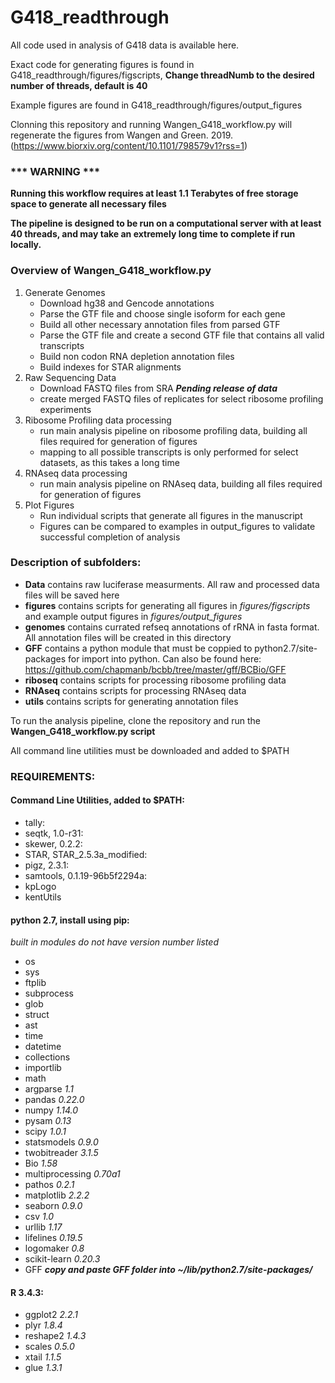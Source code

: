 # G418_readthrough
All code used in analysis of G418 data is available here.

Exact code for generating figures is found in G418_readthrough/figures/figscripts, **Change threadNumb to the desired number of threads, default is 40**

Example figures are found in G418_readthrough/figures/output_figures

Clonning this repository and running Wangen_G418_workflow.py will regenerate the figures from Wangen and Green. 2019. (https://www.biorxiv.org/content/10.1101/798579v1?rss=1)


### *** WARNING ***
**Running this workflow requires at least 1.1 Terabytes of free storage space to generate all necessary files**

**The pipeline is designed to be run on a computational server with at least 40 threads, and may take an extremely long time to complete if run locally.**

### Overview of Wangen_G418_workflow.py
1. Generate Genomes
   - Download hg38 and Gencode annotations
   - Parse the GTF file and choose single isoform for each gene
   - Build all other necessary annotation files from parsed GTF
   - Parse the GTF file and create a second GTF file that contains all valid transcripts
   - Build non codon RNA depletion annotation files
   - Build indexes for STAR alignments
2. Raw Sequencing Data
   - Download FASTQ files from SRA ***Pending release of data***
   - create merged FASTQ files of replicates for select ribosome profiling experiments
3. Ribosome Profiling data processing
   - run main analysis pipeline on ribosome profiling data, building all files required for generation of figures
   - mapping to all possible transcripts is only performed for select datasets, as this takes a long time
4. RNAseq data processing
   - run main analysis pipeline on RNAseq data, building all files required for generation of figures
5. Plot Figures
   - Run individual scripts that generate all figures in the manuscript
   - Figures can be compared to examples in output_figures to validate successful completion of analysis



### Description of subfolders: 
- **Data** contains raw luciferase measurments. All raw and processed data files will be saved here
- **figures** contains scripts for generating all figures in *figures/figscripts* and example output figures in *figures/output_figures*
- **genomes** contains currated refseq annotations of rRNA in fasta format. All annotation files will be created in this directory
- **GFF** contains a python module that must be coppied to python2.7/site-packages for import into python. Can also be found here: https://github.com/chapmanb/bcbb/tree/master/gff/BCBio/GFF
- **riboseq** contains scripts for processing ribosome profiling data
- **RNAseq** contains scripts for processing RNAseq data
- **utils** contains scripts for generating annotation files


To run the analysis pipeline, clone the repository and run the **Wangen_G418_workflow.py script**

All command line utilities must be downloaded and added to $PATH


### REQUIREMENTS:
#### Command Line Utilities, added to $PATH:
- tally: 
- seqtk, 1.0-r31: 
- skewer, 0.2.2:
- STAR, STAR_2.5.3a_modified:
- pigz, 2.3.1:
- samtools, 0.1.19-96b5f2294a:
- kpLogo
- kentUtils


#### python 2.7, install using pip:

*built in modules do not have version number listed*
- os 
- sys 
- ftplib
- subprocess
- glob 
- struct 
- ast 
- time 
- datetime 
- collections 
- importlib
- math 
- argparse *1.1*
- pandas *0.22.0*
- numpy *1.14.0*
- pysam *0.13*
- scipy *1.0.1*
- statsmodels *0.9.0*
- twobitreader *3.1.5*
- Bio *1.58*
- multiprocessing *0.70a1*
- pathos *0.2.1*
- matplotlib *2.2.2*
- seaborn *0.9.0*
- csv *1.0*
- urllib *1.17*
- lifelines *0.19.5*
- logomaker *0.8*
- scikit-learn *0.20.3*
- GFF ***copy and paste GFF folder into ~/lib/python2.7/site-packages/***


#### R 3.4.3:
- ggplot2 *2.2.1*
- plyr *1.8.4*
- reshape2 *1.4.3*
- scales *0.5.0*
- xtail *1.1.5*
- glue *1.3.1*



